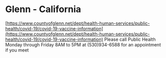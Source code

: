 # Glenn - California

[https://www.countyofglenn.net/dept/health-human-services/public-health/covid-19/covid-19-vaccine-information](https://www.countyofglenn.net/dept/health-human-services/public-health/covid-19/covid-19-vaccine-information)
Please call Public Health Monday through Friday 8AM to 5PM at (530)934-6588 for an appointment if you meet
